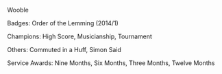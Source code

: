Wooble

Badges: Order of the Lemming (2014/1)

Champions: High Score, Musicianship, Tournament

Others: Commuted in a Huff, Simon Said

Service Awards: Nine Months, Six Months, Three Months, Twelve Months


